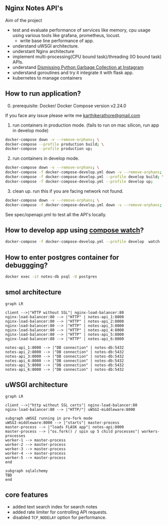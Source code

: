 ## Nginx Notes API's

Aim of the project

- test and evaluate performance of services like memory, cpu usage using various tools like grafana, prometheus, locust.
    - write base line performance of app.
- understand uWSGI architecture.
- understant Nginx architecture
- implement multi-processing(CPU bound task)/threading (IO bound task) APIs.
- understand [Dismissing Python Garbage Collection at Instagram](https://instagram-engineering.com/dismissing-python-garbage-collection-at-instagram-4dca40b29172)
- understand goroutines and try it integrate it with flask app.
- kubernetes to manage containers

## How to run application?

0. prerequisite: Docker/ Docker Compose version v2.24.0

If you face any issue please write me karthikerathore@gmail.com

1. run containers in production mode. (fails to run on mac silicon, run app in develop mode)
```bash
docker-compose down -v --remove-orphans; \
docker-compose --profile production build; \
docker-compose --profile production up;
```

2. run containers in develop mode.
```bash
docker-compose down -v --remove-orphans; \
docker-compose -f docker-compose-develop.yml down -v --remove-orphans; \
docker-compose -f docker-compose-develop.yml --profile develop build; \
docker-compose -f docker-compose-develop.yml --profile develop up;
```

3. clean up. run this if you are facing network <id> not found.
```bash
docker-compose down -v --remove-orphans; \
docker-compose -f docker-compose-develop.yml down -v --remove-orphans;
```

See spec/openapi.yml to test all the API's locally.

## How to develop app using [compose watch](https://docs.docker.com/compose/file-watch/#sync--restart)?
```bash
docker-compose -f docker-compose-develop.yml --profile develop  watch
```

## How to enter postgres container for debuggging?

```bash
docker exec -it notes-db psql -U postgres
```

## smol architecture

```mermaid
graph LR

client -->|"HTTP without SSL"| nginx-load-balancer:80 
nginx-load-balancer:80 --> |"HTTP" | notes-api_1:8000
nginx-load-balancer:80 --> |"HTTP" | notes-api_2:8000
nginx-load-balancer:80 --> |"HTTP" | notes-api_3:8000
nginx-load-balancer:80 --> |"HTTP" | notes-api_4:8000
nginx-load-balancer:80 --> |"HTTP" | notes-api_5:8000
nginx-load-balancer:80 --> |"HTTP" | notes-api_6:8000

notes-api_1:8000 --> |"DB connection" | notes-db:5432
notes-api_2:8000 --> |"DB connection" | notes-db:5432
notes-api_3:8000 --> |"DB connection" | notes-db:5432
notes-api_4:8000 --> |"DB connection" | notes-db:5432
notes-api_5:8000 --> |"DB connection" | notes-db:5432
notes-api_6:8000 --> |"DB connection" | notes-db:5432
```

## uWSGI architecture

```mermaid
graph LR

client -->|"http without SSL certs"| nginx-load-balancer:80 
nginx-load-balancer:80 --> |"HTTP/"| uWSGI-middleware:8000

subgraph uWSGI running in pre-fork mode
uWSGI-middleware:8000 --> |"starts"| master-process
master-process --> |"loads FLASK app"| notes-api:8000
master-process --> |"os.fork() / spin up 5 child processes"| workers-processes
worker-1 --> master-process
worker-2 --> master-process
worker-3 --> master-process
worker-4 --> master-process
worker-5 --> master-process
end

subgraph sqlalchemy
TBD
end
```


## core features
* added text search index for search notes
* added rate limiter for controlling API requests.
* disabled `TCP_NODELAY` option for performance.
